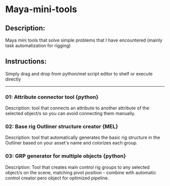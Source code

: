 # Maya-mini-tools

## Description:

Maya mini tools that solve simple problems that I have encountered (mainly task automatization for rigging)

## Instructions:

Simply drag and drop from python/mel script editor to shelf or execute directly

---

### 01: Attribute connector tool {python}

Description: tool that connects an attribute to another attribute of the selected object/s so you can avoid connecting them manually.

### 02: Base rig Outliner structure creator {MEL}

Description: tool that automatically generates the basic rig structure in the Outliner based on your asset's name and colorizes each group.

### 03: GRP generator for multiple objects {python}

Description: Tool that creates main control rig groups to any selected object/s on the scene, matching pivot position - combine with automatic control creator pero object for optimized pipeline.
